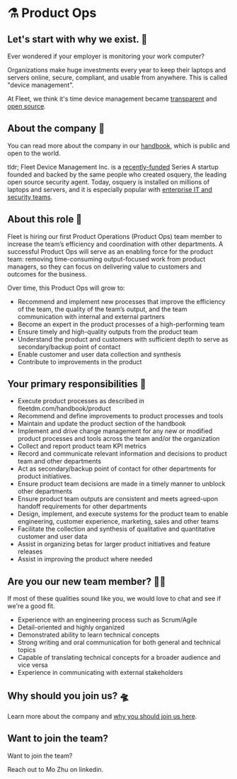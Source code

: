 # ⚗️ Product Ops

## Let's start with why we exist. 📡

Ever wondered if your employer is monitoring your work computer?

Organizations make huge investments every year to keep their laptops and servers online, secure, compliant, and usable from anywhere. This is called "device management".

At Fleet, we think it's time device management became [transparent](https://fleetdm.com/transparency) and [open source](https://fleetdm.com/handbook/company#open-source).


## About the company 🌈

You can read more about the company in our [handbook](https://fleetdm.com/handbook/company), which is public and open to the world.

tldr; Fleet Device Management Inc. is a [recently-funded](https://techcrunch.com/2022/04/28/fleet-nabs-20m-to-enable-enterprises-to-manage-their-devices/) Series A startup founded and backed by the same people who created osquery, the leading open source security agent. Today, osquery is installed on millions of laptops and servers, and it is especially popular with [enterprise IT and security teams](https://www.linuxfoundation.org/press/press-release/the-linux-foundation-announces-intent-to-form-new-foundation-to-support-osquery-community).

## About this role 🔎

Fleet is hiring our first Product Operations (Product Ops) team member to increase the team’s efficiency and coordination with other departments. A successful Product Ops will serve as an enabling force for the product team: removing time-consuming output-focused work from product managers, so they can focus on delivering value to customers and outcomes for the business.

Over time, this Product Ops will grow to:
- Recommend and implement new processes that improve the efficiency of the team, the quality of the team’s output, and the team communication with internal and external partners
- Become an expert in the product processes of a high-performing team
- Ensure timely and high-quality outputs from the product team
- Understand the product and customers with sufficient depth to serve as secondary/backup point of contact
- Enable customer and user data collection and synthesis
- Contribute to improvements in the product

## Your primary responsibilities 🔭
- Execute product processes as described in fleetdm.com/handbook/product 
- Recommend and define improvements to product processes and tools
- Maintain and update the product section of the handbook
- Implement and drive change management for any new or modified product processes and tools across the team and/or the organization
- Collect and report product team KPI metrics
- Record and communicate relevant information and decisions to product team and other departments
- Act as secondary/backup point of contact for other departments for product initiatives. 
- Ensure product team decisions are made in a timely manner to unblock other departments
- Ensure product team outputs are consistent and meets agreed-upon handoff requirements for other departments
- Design, implement, and execute systems for the product team to enable engineering, customer experience, marketing, sales and other teams
- Facilitate the collection and synthesis of qualitative and quantitative customer and user data
- Assist in organizing betas for larger product initiatives and feature releases
- Assist in improving the product where needed

## Are you our new team member? 🧑‍🚀
If most of these qualities sound like you, we would love to chat and see if we're a good fit.
- Experience with an engineering process such as Scrum/Agile
- Detail-oriented and highly organized
- Demonstrated ability to learn technical concepts
- Strong writing and oral communication for both general and technical topics
- Capable of translating technical concepts for a broader audience and vice versa
- Experience in communicating with external stakeholders 

## Why should you join us? 🛸

Learn more about the company and [why you should join us here](https://fleetdm.com/handbook/company#is-it-any-good).

## Want to join the team?

Want to join the team?

Reach out to Mo Zhu on linkedin.

